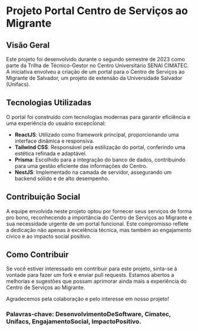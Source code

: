 # Projeto Portal Centro de Serviços ao Migrante

## Visão Geral

Este projeto foi desenvolvido durante o segundo semestre de 2023 como parte da Trilha de Técnico-Gestor no Centro Universitário SENAI CIMATEC. A iniciativa envolveu a criação de um portal para o Centro de Serviços ao Migrante de Salvador, um projeto de extensão da Universidade Salvador (Unifacs).

## Tecnologias Utilizadas

O portal foi construído com tecnologias modernas para garantir eficiência e uma experiência do usuário excepcional:

- **ReactJS**: Utilizado como framework principal, proporcionando uma interface dinâmica e responsiva.
- **Tailwind CSS**: Responsável pela estilização do portal, conferindo uma estética refinada e adaptável.
- **Prisma**: Escolhido para a integração do banco de dados, contribuindo para uma gestão eficiente das informações do Centro.
- **NestJS**: Implementado na camada de servidor, assegurando um backend sólido e de alto desempenho.

## Contribuição Social

A equipe envolvida neste projeto optou por fornecer seus serviços de forma pro bono, reconhecendo a importância do Centro de Serviços ao Migrante e sua necessidade urgente de um portal funcional. Este compromisso reflete a dedicação não apenas à excelência técnica, mas também ao engajamento cívico e ao impacto social positivo.

## Como Contribuir

Se você estiver interessado em contribuir para este projeto, sinta-se à vontade para fazer um fork e enviar pull requests. Estamos abertos a melhorias e sugestões que possam aprimorar ainda mais a experiência do Centro de Serviços ao Migrante.

Agradecemos pela colaboração e pelo interesse em nosso projeto!

### Palavras-chave: DesenvolvimentoDeSoftware, Cimatec, Unifacs, EngajamentoSocial, ImpactoPositivo.
